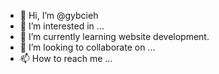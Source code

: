 - 👋 Hi, I’m @gybcieh
- 👀 I’m interested in ...
- 🌱 I’m currently learning website development.
- 💞️ I’m looking to collaborate on ...
- 📫 How to reach me ...

<!---
gybcieh/gybcieh is a ✨ special ✨ repository because its `README.md` (this file) appears on your GitHub profile.
You can click the Preview link to take a look at your changes.
--->
